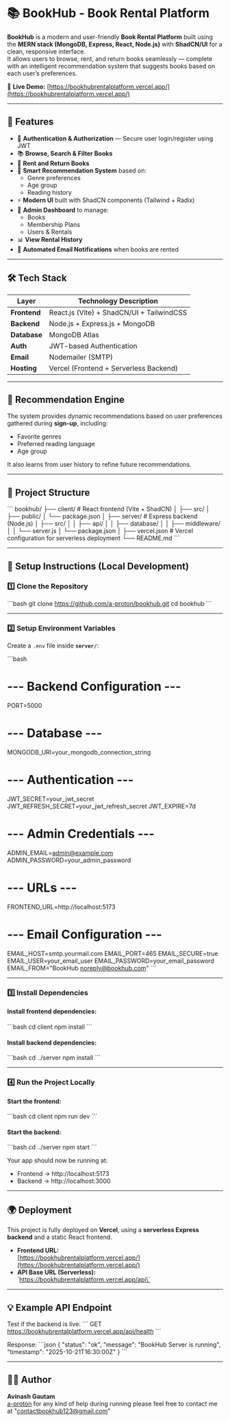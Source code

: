 # 📚 BookHub - Book Rental Platform

**BookHub** is a modern and user-friendly **Book Rental Platform** built using the **MERN stack (MongoDB, Express, React, Node.js)** with **ShadCN/UI** for a clean, responsive interface.  
It allows users to browse, rent, and return books seamlessly — complete with an intelligent recommendation system that suggests books based on each user’s preferences.

🔗 **Live Demo:** [https://bookhubrentalplatform.vercel.app/](https://bookhubrentalplatform.vercel.app/)

---

## 🚀 Features

- 🔐 **Authentication & Authorization** — Secure user login/register using JWT
- 📚 **Browse, Search & Filter Books**
- 📖 **Rent and Return Books**
- 🧠 **Smart Recommendation System** based on:
  - Genre preferences
  - Age group
  - Reading history
- ⚡ **Modern UI** built with ShadCN components (Tailwind + Radix)
- 🧾 **Admin Dashboard** to manage:
  - Books
  - Membership Plans
  - Users & Rentals
- 📊 **View Rental History**
- 📧 **Automated Email Notifications** when books are rented

---

## 🛠️ Tech Stack

| Layer        | Technology Description                    |
| ------------ | ----------------------------------------- |
| **Frontend** | React.js (Vite) + ShadCN/UI + TailwindCSS |
| **Backend**  | Node.js + Express.js + MongoDB            |
| **Database** | MongoDB Atlas                             |
| **Auth**     | JWT-based Authentication                  |
| **Email**    | Nodemailer (SMTP)                         |
| **Hosting**  | Vercel (Frontend + Serverless Backend)    |

---

## 🧠 Recommendation Engine

The system provides dynamic recommendations based on user preferences gathered during **sign-up**, including:

- Favorite genres
- Preferred reading language
- Age group

It also learns from user history to refine future recommendations.

---

## 🧩 Project Structure

\`\`\`
bookhub/
├── client/ # React frontend (Vite + ShadCN)
│ ├── src/
│ ├── public/
│ └── package.json
│
├── server/ # Express backend (Node.js)
│ ├── src/
│ │ ├── api/
│ │ ├── database/
│ │ ├── middleware/
│ │ └── server.js
│ └── package.json
│
├── vercel.json # Vercel configuration for serverless deployment
└── README.md
\`\`\`

---

## 🧪 Setup Instructions (Local Development)

### 1️⃣ Clone the Repository

\`\`\`bash
git clone https://github.com/a-proton/bookhub.git
cd bookhub
\`\`\`

---

### 2️⃣ Setup Environment Variables

Create a `.env` file inside **`server/`**:

\`\`\`bash

# --- Backend Configuration ---

PORT=5000

# --- Database ---

MONGODB_URI=your_mongodb_connection_string

# --- Authentication ---

JWT_SECRET=your_jwt_secret
JWT_REFRESH_SECRET=your_jwt_refresh_secret
JWT_EXPIRE=7d

# --- Admin Credentials ---

ADMIN_EMAIL=admin@example.com
ADMIN_PASSWORD=your_admin_password

# --- URLs ---

FRONTEND_URL=http://localhost:5173

# --- Email Configuration ---

EMAIL_HOST=smtp.yourmail.com
EMAIL_PORT=465
EMAIL_SECURE=true
EMAIL_USER=your_email_user
EMAIL_PASSWORD=your_email_password
EMAIL_FROM="BookHub <noreply@bookhub.com>"
\`\`\`

---

### 3️⃣ Install Dependencies

#### Install frontend dependencies:

\`\`\`bash
cd client
npm install
\`\`\`

#### Install backend dependencies:

\`\`\`bash
cd ../server
npm install
\`\`\`

---

### 4️⃣ Run the Project Locally

#### Start the frontend:

\`\`\`bash
cd client
npm run dev
\`\`\`

#### Start the backend:

\`\`\`bash
cd ../server
npm start
\`\`\`

Your app should now be running at:

- Frontend → http://localhost:5173
- Backend → http://localhost:3000

---

## 🌍 Deployment

This project is fully deployed on **Vercel**, using a **serverless Express backend** and a static React frontend.

- **Frontend URL:**  
  [https://bookhubrentalplatform.vercel.app/](https://bookhubrentalplatform.vercel.app/)
- **API Base URL (Serverless):**  
  \`https://bookhubrentalplatform.vercel.app/api\`

---

## 💡 Example API Endpoint

Test if the backend is live:
\`\`\`
GET https://bookhubrentalplatform.vercel.app/api/health
\`\`\`

Response:
\`\`\`json
{
"status": "ok",
"message": "BookHub Server is running",
"timestamp": "2025-10-21T16:30:00Z"
}
\`\`\`

---

## 🧑‍💻 Author

**Avinash Gautam**  
 [a-proton](https://github.com/a-proton)
 for any kind of help during running please feel free to contact me at "contactbookhub123@gmail.com"

